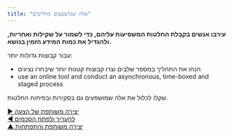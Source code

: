 ```yaml
---
title: "אלה שמושפעים מחליטים"
---
```



**עירבו אנשים בקבלת החלטות המשפיעות עליהם, כדי לשמור על שקילות ואחריות, ולהגדיל את כמות המידע הזמין בנושא.**

עבור קבוצות גדולות יותר:

- הנחו את התהליך במספר שלבים וצרו קבוצות קטנות יותר שיבחרו נציגים
- use an online tool and conduct an asynchronous, time-boxed and staged process

שקלו לכלול את אלה שמושפעים גם בסקירות ובפיתוח החלטות.

[&#9654; יצירה משותפת של הצעה](co-create-proposals.html)<br/>[&#9664; להעריך ולפתח הסכמים](evaluate-and-evolve-agreements.html)<br/>[&#9650; יצירה משותפת והתפתחות](co-creation-and-evolution.html)

